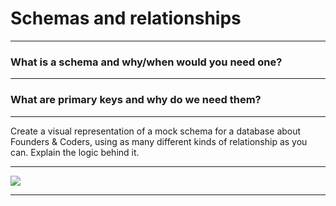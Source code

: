 # Schemas and relationships
---

### What is a schema and why/when would you need one?

---

### What are primary keys and why do we need them?


---

Create a visual representation of a mock schema for a database about Founders & Coders, using as many different kinds of relationship as you can. Explain the logic behind it.

---

![](https://i.imgur.com/gWUGBmw.png)


---

